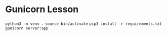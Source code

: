 # Gunicorn Lesson

`python3 -m venv .`
`source bin/activate`
`pip3 install -r requirements.txt`
`gunicorn server:app`
